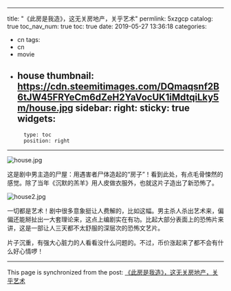 
---
title: "《此房是我造》，这无关房地产，关乎艺术"
permlink: 5xzgcp
catalog: true
toc_nav_num: true
toc: true
date: 2019-05-27 13:36:18
categories:
- cn
tags:
- cn
- movie
- house
thumbnail: https://cdn.steemitimages.com/DQmaqsnf2B6tJW45FRYeCm6dZeH2YaVocUK1iMdtqiLky5m/house.jpg
sidebar:
    right:
        sticky: true
widgets:
    -
        type: toc
        position: right
---


![house.jpg](https://cdn.steemitimages.com/DQmaqsnf2B6tJW45FRYeCm6dZeH2YaVocUK1iMdtqiLky5m/house.jpg)

这是剧中男主造的尸屋：用遇害者尸体造起的“房子”！看到此处，有点毛骨悚然的感觉。除了当年《沉默的羔羊》用人皮做衣服外，也就这片子造出了新恐怖了。


![house2.jpg](https://cdn.steemitimages.com/DQmW8CS5TNnx27BEQXLrowa9XDaJzR2i32vpLptiKyqDgjE/house2.jpg)

一切都是艺术！剧中很多意象挺让人费解的，比如这幅。男主杀人杀出艺术来，偏偏还能掰扯出一大套理论来，这点上编剧实在有功。比起大部分表面上的恐怖片来讲，这是一部让人三天都不太舒服的深层次的恐怖文艺片。

片子沉重，有强大心脏力的人看看没什么问题的。不过，币价涨起来了都不会有什么好心情啰！

- - -

This page is synchronized from the post: [《此房是我造》，这无关房地产，关乎艺术](https://steemit.com/@lemooljiang/5xzgcp)
